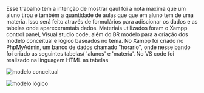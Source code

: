 Esse trabalho tem a intenção de mostrar qaul foi a nota maxíma que um aluno tirou e também a quantidade de aulas que que em aluno tem de uma materia. Isso será feito através de formulários para adiscionar os dados e as tabelas onde apareceramtais dados. Materiais utilizados foram o Xampp control panel, Visual studio code, além do BR modelo para a criação dos modelo conceitual e lógico baseados no tema.
No Xampp foi criado no PhpMyAdmin, um banco de dados chamado "horario", onde nesse bando foi criado as seguintes tabelas( 'alunos' e 'materia'. No VS code foi realizado na linguagem HTML as tabelas 

![modelo conceitual](https://github.com/user-attachments/assets/1eea7751-fcb7-4724-ad1b-63ceef1ad459)

![modelo lógico](https://github.com/user-attachments/assets/fff9974d-0528-48d1-9a7d-57029b96bb91)
